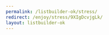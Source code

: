 ```yaml
---
permalink: /listbuilder-ok/stress/
redirect: /enjoy/stress/9XIgDcvjgLk/
layout: listbuilder-ok
---
```

